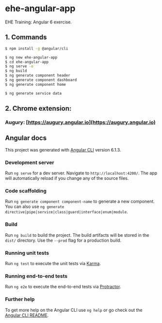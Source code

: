 # ehe-angular-app
EHE Training: Angular 6 exercise.

## 1. Commands
```bash
$ npm install -g @angular/cli

$ ng new ehe-angular-app
$ cd ehe-angular-app
$ ng serve -o
$ ng build
$ ng generate component header
$ ng generate component dashboard
$ ng generate component home

$ ng generate service data

```

## 2. Chrome extension:
### Augury: [https://augury.angular.io](https://augury.angular.io)

## Angular docs
This project was generated with [Angular CLI](https://github.com/angular/angular-cli) version 6.1.3.

### Development server

Run `ng serve` for a dev server. Navigate to `http://localhost:4200/`. The app will automatically reload if you change any of the source files.

### Code scaffolding

Run `ng generate component component-name` to generate a new component. You can also use `ng generate directive|pipe|service|class|guard|interface|enum|module`.

### Build

Run `ng build` to build the project. The build artifacts will be stored in the `dist/` directory. Use the `--prod` flag for a production build.

### Running unit tests

Run `ng test` to execute the unit tests via [Karma](https://karma-runner.github.io).

### Running end-to-end tests

Run `ng e2e` to execute the end-to-end tests via [Protractor](http://www.protractortest.org/).

### Further help

To get more help on the Angular CLI use `ng help` or go check out the [Angular CLI README](https://github.com/angular/angular-cli/blob/master/README.md).
